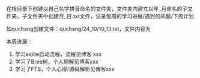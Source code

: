 在根目录下创建以自己名字拼音命名的文件夹，文件夹内建立以年_月命名的子文件夹，子文件夹中创建月_日.txt文件，记录每周的学习进展/遇到的问题/下周计划

如quchang创建文件：quchang/24_10/10_13.txt，文件内容为

本周进展：
1. 学习sqlite启动流程，流程见博客 xxx
2. 学习了Bree树，个人理解见博客xxx
3. 学习了FTS，个人心得/源码解析见博客xxx


